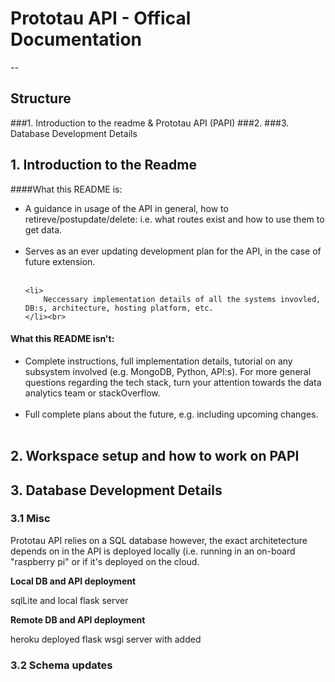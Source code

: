 # Prototau API - Offical Documentation
--

## Structure

###1. Introduction to the readme & Prototau API (PAPI)
###2. 
###3. Database Development Details


## 1. Introduction to the Readme

####What this README is:
<ul>
	<li>
		A guidance in usage of the API in general, how to retireve/postupdate/delete: i.e. what routes exist and how to use them to get data.
	</li><br>
	<li>
		Serves as an ever updating development plan for the API, in the 		case of future extension.
	</li><br>
	
	<li>
		Neccessary implementation details of all the systems invovled, DB:s, architecture, hosting platform, etc.
	</li><br>
</ul>

#### What this README isn't:
<ul>
	<li>
		Complete instructions, full implementation details, tutorial on any subsystem involved (e.g. MongoDB, Python, API:s). For more general questions regarding the tech stack, turn your attention towards the data analytics team or stackOverflow.
	</li><br>
	<li>
		Full complete plans about the future, e.g. including upcoming changes. 
	</li><br>
</ul>

## 2. Workspace setup and how to work on PAPI

## 3. Database Development Details

### 3.1 Misc

Prototau API relies on a SQL database however, the exact architetecture depends on in the API is deployed locally (i.e. running in an on-board "raspberry pi" or if it's deployed on the cloud.

<b>Local DB and API deployment</b>

sqlLite and local flask server

<b>Remote DB and API deployment</b>

heroku deployed flask wsgi server with added 

### 3.2 Schema updates

